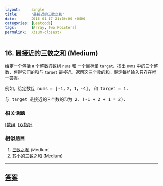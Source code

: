 ```yaml
---
layout:     single
title:      "最接近的三数之和"
date:       2016-01-17 21:30:00 +0800
categories: [Leetcode]
tags:       [Array, Two Pointers]
permalink:  /3sum-closest/
---
```


## 16. 最接近的三数之和 (Medium)

<p>给定一个包括&nbsp;<em>n</em> 个整数的数组&nbsp;<code>nums</code><em>&nbsp;</em>和 一个目标值&nbsp;<code>target</code>。找出&nbsp;<code>nums</code><em>&nbsp;</em>中的三个整数，使得它们的和与&nbsp;<code>target</code>&nbsp;最接近。返回这三个数的和。假定每组输入只存在唯一答案。</p>

<pre>例如，给定数组 nums = [-1，2，1，-4], 和 target = 1.

与 target 最接近的三个数的和为 2. (-1 + 2 + 1 = 2).
</pre>

### 相关话题
  [[数组](https://github.com/openset/leetcode/tree/master/tag/array/README.md)]
  [[双指针](https://github.com/openset/leetcode/tree/master/tag/two-pointers/README.md)]

### 相似题目
  1. [三数之和](/3sum) (Medium)
  1. [较小的三数之和](/3sum-smaller) (Medium)

---

## [答案](https://github.com/openset/leetcode/tree/master/problems/3sum-closest)
